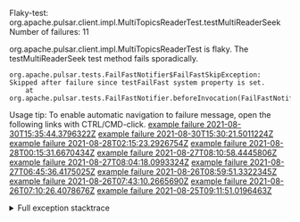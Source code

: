         
Flaky-test: org.apache.pulsar.client.impl.MultiTopicsReaderTest.testMultiReaderSeek
Number of failures: 11

org.apache.pulsar.client.impl.MultiTopicsReaderTest is flaky. The testMultiReaderSeek test method fails sporadically.

```
org.apache.pulsar.tests.FailFastNotifier$FailFastSkipException: Skipped after failure since testFailFast system property is set.
	at org.apache.pulsar.tests.FailFastNotifier.beforeInvocation(FailFastNotifier.java:88)

```

Usage tip: To enable automatic navigation to failure message, open the following links with CTRL/CMD-click.
[example failure 2021-08-30T15:35:44.3796322Z](https://github.com/apache/pulsar/runs/3463119398?check_suite_focus=true#step:9:4235)
[example failure 2021-08-30T15:30:21.5011224Z](https://github.com/apache/pulsar/runs/3463119398?check_suite_focus=true#step:9:1849)
[example failure 2021-08-28T02:15:23.2926754Z](https://github.com/apache/pulsar/runs/3448473880?check_suite_focus=true#step:9:3232)
[example failure 2021-08-28T00:15:31.6670434Z](https://github.com/apache/pulsar/runs/3447917315?check_suite_focus=true#step:9:2600)
[example failure 2021-08-27T08:10:58.4445806Z](https://github.com/apache/pulsar/runs/3440980370?check_suite_focus=true#step:9:3299)
[example failure 2021-08-27T08:04:18.0993324Z](https://github.com/apache/pulsar/runs/3440855241?check_suite_focus=true#step:9:3224)
[example failure 2021-08-27T06:45:36.4175025Z](https://github.com/apache/pulsar/runs/3440411158?check_suite_focus=true#step:9:3225)
[example failure 2021-08-26T08:59:51.3322345Z](https://github.com/apache/pulsar/runs/3430539961?check_suite_focus=true#step:9:3934)
[example failure 2021-08-26T07:43:10.2665690Z](https://github.com/apache/pulsar/runs/3429972501?check_suite_focus=true#step:9:1856)
[example failure 2021-08-26T07:10:26.4078676Z](https://github.com/apache/pulsar/runs/3429892136?check_suite_focus=true#step:9:3286)
[example failure 2021-08-25T09:11:51.0196463Z](https://github.com/apache/pulsar/runs/3420085427?check_suite_focus=true#step:10:3190)


<details>
<summary>Full exception stacktrace</summary>
<code><pre>
org.apache.pulsar.tests.FailFastNotifier$FailFastSkipException: Skipped after failure since testFailFast system property is set.
	at org.apache.pulsar.tests.FailFastNotifier.beforeInvocation(FailFastNotifier.java:88)

</pre></code>
</details>

